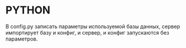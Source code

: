 # PYTHON
В config.py записать параметры используемой базы данных, сервер импортирует базу и конфиг, и сервер, и конфиг запускаются без параметров.